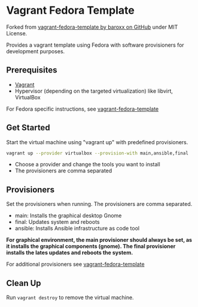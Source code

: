 # Vagrant Fedora Template

Forked from [vagrant-fedora-template by baroxx on GitHub](https://github.com/baroxx/vagrant-fedora) under MIT License.

Provides a vagrant template using Fedora with software provisioners for development purposes.

## Prerequisites

- [Vagrant](https://www.vagrantup.com/downloads)
- Hypervisor (depending on the targeted virtualization) like libvirt, VirtualBox

For Fedora specific instructions, see [vagrant-fedora-template](https://github.com/baroxx/vagrant-fedora)

## Get Started

Start the virtual machine using "vagrant up" with predefined provisioners.

```sh
vagrant up --provider virtualbox --provision-with main,ansible,final
```

- Choose a provider and change the tools you want to install
- The provisioners are comma separated

## Provisioners

Set the provisioners when running. The provisioners are comma separated.

- main: Installs the graphical desktop Gnome
- final: Updates system and reboots
- ansible: Installs Ansible infrastructure as code tool

**For graphical environment, the main provisioner should always be set, as it installs the graphical components (gnome). The final provisioner installs the lates updates and reboots the system.**

For additional provisioners see [vagrant-fedora-template](https://github.com/baroxx/vagrant-fedora)

## Clean Up

Run `vagrant destroy` to remove the virtual machine.